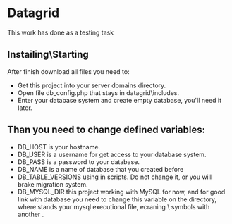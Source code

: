 # Datagrid

This work has done as a testing task

## Instailing\Starting

After finish download all files you need to:

- Get this project into your server domains directory.
- Open file db_config.php that stays in datagrid\includes.
- Enter your database system and create empty database, you'll need it later.

## Than you need to change defined variables:

- DB_HOST is your hostname.
- DB_USER is a username for get access to your database system.
- DB_PASS is a password to your database.
- DB_NAME is a name of database that you created before
- DB_TABLE_VERSIONS using in scripts. Do not change it, or you will brake migration system.
- DB_MYSQL_DIR this project working with MySQL for now, and for good link with database you need to change this variable on the directory, where stands your mysql executional file, ecraning \ symbols with another \.
